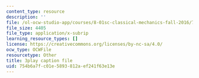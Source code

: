```yaml
---
content_type: resource
description: ''
file: /ol-ocw-studio-app/courses/8-01sc-classical-mechanics-fall-2016/754b6a7fc01e5893812aef241f63e13e_WwvDJqtHNBU.vtt
file_size: 4405
file_type: application/x-subrip
learning_resource_types: []
license: https://creativecommons.org/licenses/by-nc-sa/4.0/
ocw_type: OCWFile
resourcetype: Other
title: 3play caption file
uid: 754b6a7f-c01e-5893-812a-ef241f63e13e
---
```

